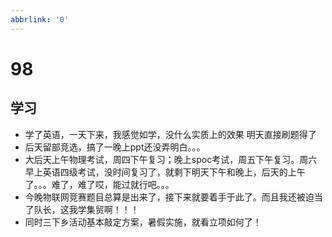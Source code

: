 ```yaml
---
abbrlink: '0'
---
```

# 98

## 学习

* 学了英语，一天下来，我感觉如学，没什么实质上的效果
明天直接刷题得了
* 后天留部竞选，搞了一晚上ppt还没弄明白。。。
* 大后天上午物理考试，周四下午复习；晚上spoc考试，周五下午复习。周六早上英语四级考试，没时间复习了，就剩下明天下午和晚上，后天的上午了。。。难了，难了哎，能过就行吧。。。
* 今晚物联网竞赛题目总算是出来了，接下来就要着手于此了。而且我还被迫当了队长，这我学集贸啊！！！
* 同时三下乡活动基本敲定方案，暑假实施，就看立项如何了！
